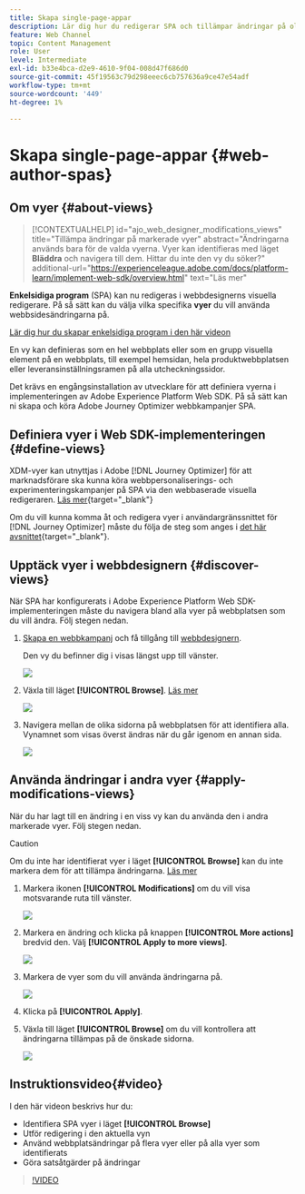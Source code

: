 ```yaml
---
title: Skapa single-page-appar
description: Lär dig hur du redigerar SPA och tillämpar ändringar på olika vyer i Journey Optimizer
feature: Web Channel
topic: Content Management
role: User
level: Intermediate
exl-id: b33e4bca-d2e9-4610-9f04-008d47f686d0
source-git-commit: 45f19563c79d298eeec6cb757636a9ce47e54adf
workflow-type: tm+mt
source-wordcount: '449'
ht-degree: 1%

---
```


# Skapa single-page-appar {#web-author-spas}

## Om vyer {#about-views}

>[!CONTEXTUALHELP]
>id="ajo_web_designer_modifications_views"
>title="Tillämpa ändringar på markerade vyer"
>abstract="Ändringarna används bara för de valda vyerna. Vyer kan identifieras med läget **Bläddra** och navigera till dem. Hittar du inte den vy du söker?"
>additional-url="https://experienceleague.adobe.com/docs/platform-learn/implement-web-sdk/overview.html" text="Läs mer"

**Enkelsidiga program** (SPA) kan nu redigeras i webbdesignerns visuella redigerare. På så sätt kan du välja vilka specifika **vyer** du vill använda webbsidesändringarna på.

[Lär dig hur du skapar enkelsidiga program i den här videon](#video)

En vy kan definieras som en hel webbplats eller som en grupp visuella element på en webbplats, till exempel hemsidan, hela produktwebbplatsen eller leveransinställningsramen på alla utcheckningssidor.

Det krävs en engångsinstallation av utvecklare för att definiera vyerna i implementeringen av Adobe Experience Platform Web SDK. På så sätt kan ni skapa och köra Adobe Journey Optimizer webbkampanjer SPA.

## Definiera vyer i Web SDK-implementeringen {#define-views}

XDM-vyer kan utnyttjas i Adobe [!DNL Journey Optimizer] för att marknadsförare ska kunna köra webbpersonaliserings- och experimenteringskampanjer på SPA via den webbaserade visuella redigeraren. [Läs mer](https://experienceleague.adobe.com/docs/experience-platform/edge/personalization/ajo/web-spa-implementation.html){target="_blank"}

Om du vill kunna komma åt och redigera vyer i användargränssnittet för [!DNL Journey Optimizer] måste du följa de steg som anges i [det här avsnittet](https://experienceleague.adobe.com/docs/experience-platform/edge/personalization/ajo/web-spa-implementation.html#implement-xdm-views){target="_blank"}.

## Upptäck vyer i webbdesignern {#discover-views}

När SPA har konfigurerats i Adobe Experience Platform Web SDK-implementeringen måste du navigera bland alla vyer på webbplatsen som du vill ändra. Följ stegen nedan.

1. [Skapa en webbkampanj](create-web.md) och få tillgång till [webbdesignern](edit-web-content.md).

   Den vy du befinner dig i visas längst upp till vänster.

   ![](assets/web-designer-view-home.png)

1. Växla till läget **[!UICONTROL Browse]**. [Läs mer](../web/edit-web-content.md#browse-mode)

   ![](assets/web-designer-view-browse.png)

1. Navigera mellan de olika sidorna på webbplatsen för att identifiera alla. Vynamnet som visas överst ändras när du går igenom en annan sida.

   ![](assets/web-designer-other-view.png)

## Använda ändringar i andra vyer {#apply-modifications-views}

När du har lagt till en ändring i en viss vy kan du använda den i andra markerade vyer. Följ stegen nedan.

>[!CAUTION]
>
>Om du inte har identifierat vyer i läget **[!UICONTROL Browse]** kan du inte markera dem för att tillämpa ändringarna. [Läs mer](#discover-views)

1. Markera ikonen **[!UICONTROL Modifications]** om du vill visa motsvarande ruta till vänster.

   ![](assets/web-designer-view-modifications-pane.png)

1. Markera en ändring och klicka på knappen **[!UICONTROL More actions]** bredvid den. Välj **[!UICONTROL Apply to more views]**.

   ![](assets/web-designer-modifications-more-actions.png)

1. Markera de vyer som du vill använda ändringarna på.

   ![](assets/web-designer-modifications-apply-to.png)

1. Klicka på **[!UICONTROL Apply]**.

1. Växla till läget **[!UICONTROL Browse]** om du vill kontrollera att ändringarna tillämpas på de önskade sidorna.

   ![](assets/web-designer-modifications-applied-view.png)

## Instruktionsvideo{#video}

I den här videon beskrivs hur du:

* Identifiera SPA vyer i läget **[!UICONTROL Browse]**
* Utför redigering i den aktuella vyn
* Använd webbplatsändringar på flera vyer eller på alla vyer som identifierats
* Göra satsåtgärder på ändringar

>[!VIDEO](https://video.tv.adobe.com/v/3424536/?quality=12&learn=on)
